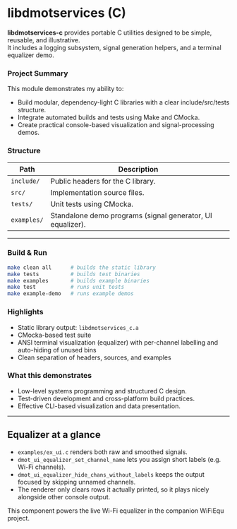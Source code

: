 # libdmotservices (C)

**libdmotservices-c** provides portable C utilities designed to be simple, reusable, and illustrative.  
It includes a logging subsystem, signal generation helpers, and a terminal equalizer demo.


### Project Summary
This module demonstrates my ability to:
- Build modular, dependency-light C libraries with a clear include/src/tests structure.
- Integrate automated builds and tests using Make and CMocka.
- Create practical console-based visualization and signal-processing demos.


### Structure
| Path | Description |
|------|--------------|
| `include/` | Public headers for the C library. |
| `src/` | Implementation source files. |
| `tests/` | Unit tests using CMocka. |
| `examples/` | Standalone demo programs (signal generator, UI equalizer). |

---
### Build & Run
```bash
make clean all      # builds the static library
make tests          # builds test binaries
make examples       # builds example binaries
make test           # runs unit tests
make example-demo   # runs example demos
```

### Highlights
- Static library output: `libdmotservices_c.a`
- CMocka-based test suite
- ANSI terminal visualization (equalizer) with per-channel labelling and auto-hiding of unused bins
- Clean separation of headers, sources, and examples

### What this demonstrates
- Low-level systems programming and structured C design.
- Test-driven development and cross-platform build practices.
- Effective CLI-based visualization and data presentation.

---

## Equalizer at a glance

- `examples/ex_ui.c` renders both raw and smoothed signals.
- `dmot_ui_equalizer_set_channel_name` lets you assign short labels (e.g. Wi-Fi channels).
- `dmot_ui_equalizer_hide_chans_without_labels` keeps the output focused by skipping unnamed channels.
- The renderer only clears rows it actually printed, so it plays nicely alongside other console output.

This component powers the live Wi-Fi equalizer in the companion WiFiEqu project.
